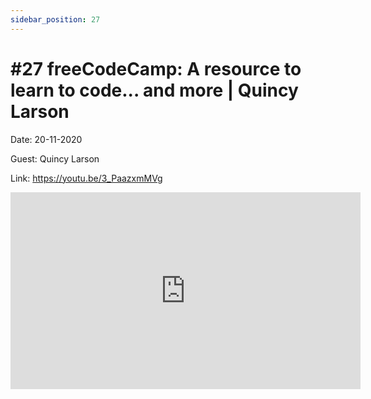 ```yaml
---
sidebar_position: 27
---
```


# #27 freeCodeCamp: A resource to learn to code... and more | Quincy Larson

Date: 20-11-2020

Guest: Quincy Larson

Link: https://youtu.be/3_PaazxmMVg

<iframe width="560" height="315" src="https://www.youtube.com/embed/3_PaazxmMVg" title="YouTube video player" frameborder="0" allow="accelerometer; autoplay; clipboard-write; encrypted-media; gyroscope; picture-in-picture; web-share" allowfullscreen></iframe>